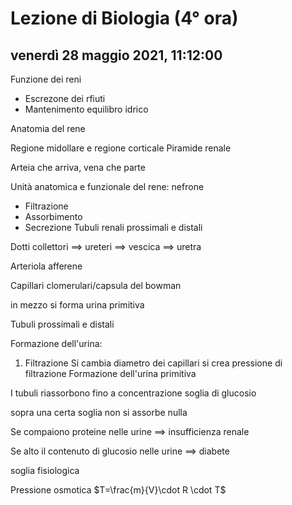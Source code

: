 # Lezione di Biologia (4° ora)

## venerdì 28 maggio 2021, 11:12:00

Funzione dei reni


* Escrezone dei rfiuti
* Mantenimento equilibro idrico

Anatomia del rene

Regione midollare e regione corticale
Piramide renale

Arteia che arriva, vena che parte

Unità anatomica e funzionale del rene: nefrone

* Filtrazione
* Assorbimento
* Secrezione
Tubuli renali prossimali e distali

Dotti collettori $\implies$ ureteri $\implies$ vescica $\implies$ uretra

Arteriola afferene

Capillari clomerulari/capsula del bowman

in mezzo si forma urina primitiva

Tubuli prossimali e distali


Formazione dell'urina:

1) Filtrazione
Si cambia diametro dei capillari
si crea pressione di filtrazione
Formazione dell'urina primitiva

I tubuli riassorbono fino a concentrazione soglia di glucosio

sopra una certa soglia non si assorbe nulla

Se compaiono proteine nelle urine $\implies$ insufficienza renale

Se alto il contenuto di glucosio nelle urine $\implies$ diabete


soglia fisiologica


Pressione osmotica
$T=\frac{m}{V}\cdot R \cdot T$


<!--stackedit_data:
eyJoaXN0b3J5IjpbLTE2MjIxNDQyMzIsMTA5ODk4OTYyOCwtMT
AyMDY5MDg5NywxOTMzMzgxMjY5XX0=
-->